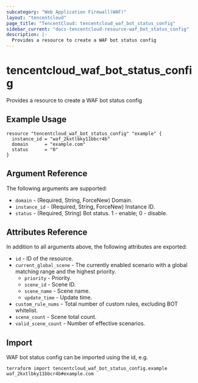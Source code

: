 ```yaml
---
subcategory: "Web Application Firewall(WAF)"
layout: "tencentcloud"
page_title: "TencentCloud: tencentcloud_waf_bot_status_config"
sidebar_current: "docs-tencentcloud-resource-waf_bot_status_config"
description: |-
  Provides a resource to create a WAF bot status config
---
```


# tencentcloud_waf_bot_status_config

Provides a resource to create a WAF bot status config

## Example Usage

```hcl
resource "tencentcloud_waf_bot_status_config" "example" {
  instance_id = "waf_2kxtlbky11bbcr4b"
  domain      = "example.com"
  status      = "0"
}
```

## Argument Reference

The following arguments are supported:

* `domain` - (Required, String, ForceNew) Domain.
* `instance_id` - (Required, String, ForceNew) Instance ID.
* `status` - (Required, String) Bot status. 1 - enable; 0 - disable.

## Attributes Reference

In addition to all arguments above, the following attributes are exported:

* `id` - ID of the resource.
* `current_global_scene` - The currently enabled scenario with a global matching range and the highest priority.
  * `priority` - Priority.
  * `scene_id` - Scene ID.
  * `scene_name` - Scene name.
  * `update_time` - Update time.
* `custom_rule_nums` - Total number of custom rules, excluding BOT whitelist.
* `scene_count` - Scene total count.
* `valid_scene_count` - Number of effective scenarios.



## Import

WAF bot status config can be imported using the id, e.g.

```
terraform import tencentcloud_waf_bot_status_config.example waf_2kxtlbky11bbcr4b#example.com
```

